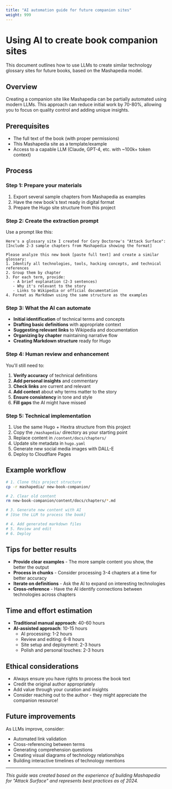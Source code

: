 ```yaml
---
title: "AI automation guide for future companion sites"
weight: 999
---
```


# Using AI to create book companion sites

This document outlines how to use LLMs to create similar technology glossary sites for future books, based on the Mashapedia model.

## Overview

Creating a companion site like Mashapedia can be partially automated using modern LLMs. This approach can reduce initial work by 70-80%, allowing you to focus on quality control and adding unique insights.

## Prerequisites

- The full text of the book (with proper permissions)
- This Mashapedia site as a template/example
- Access to a capable LLM (Claude, GPT-4, etc. with ~100k+ token context)

## Process

### Step 1: Prepare your materials

1. Export several sample chapters from Mashapedia as examples
2. Have the new book's text ready in digital format
3. Prepare the Hugo site structure from this project

### Step 2: Create the extraction prompt

Use a prompt like this:

```
Here's a glossary site I created for Cory Doctorow's "Attack Surface":
[Include 2-3 sample chapters from Mashapedia showing the format]

Please analyze this new book [paste full text] and create a similar glossary:
1. Identify all technologies, tools, hacking concepts, and technical references
2. Group them by chapter
3. For each term, provide:
   - A brief explanation (2-3 sentences)
   - Why it's relevant to the story
   - Links to Wikipedia or official documentation
4. Format as Markdown using the same structure as the examples
```

### Step 3: What the AI can automate

- **Initial identification** of technical terms and concepts
- **Drafting basic definitions** with appropriate context
- **Suggesting relevant links** to Wikipedia and documentation
- **Organizing by chapter** maintaining narrative flow
- **Creating Markdown structure** ready for Hugo

### Step 4: Human review and enhancement

You'll still need to:

1. **Verify accuracy** of technical definitions
2. **Add personal insights** and commentary
3. **Check links** are current and relevant
4. **Add context** about why terms matter to the story
5. **Ensure consistency** in tone and style
6. **Fill gaps** the AI might have missed

### Step 5: Technical implementation

1. Use the same Hugo + Hextra structure from this project
2. Copy the `/mashapedia/` directory as your starting point
3. Replace content in `/content/docs/chapters/`
4. Update site metadata in `hugo.yaml`
5. Generate new social media images with DALL-E
6. Deploy to Cloudflare Pages

## Example workflow

```bash
# 1. Clone this project structure
cp -r mashapedia/ new-book-companion/

# 2. Clear old content
rm new-book-companion/content/docs/chapters/*.md

# 3. Generate new content with AI
# [Use the LLM to process the book]

# 4. Add generated markdown files
# 5. Review and edit
# 6. Deploy
```

## Tips for better results

- **Provide clear examples** - The more sample content you show, the better the output
- **Process in chunks** - Consider processing 3-4 chapters at a time for better accuracy
- **Iterate on definitions** - Ask the AI to expand on interesting technologies
- **Cross-reference** - Have the AI identify connections between technologies across chapters

## Time and effort estimation

- **Traditional manual approach**: 40-60 hours
- **AI-assisted approach**: 10-15 hours
  - AI processing: 1-2 hours
  - Review and editing: 6-8 hours  
  - Site setup and deployment: 2-3 hours
  - Polish and personal touches: 2-3 hours

## Ethical considerations

- Always ensure you have rights to process the book text
- Credit the original author appropriately
- Add value through your curation and insights
- Consider reaching out to the author - they might appreciate the companion resource!

## Future improvements

As LLMs improve, consider:
- Automated link validation
- Cross-referencing between terms
- Generating comprehension questions
- Creating visual diagrams of technology relationships
- Building interactive timelines of technology mentions

---

*This guide was created based on the experience of building Mashapedia for "Attack Surface" and represents best practices as of 2024.*